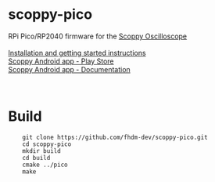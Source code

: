 # scoppy-pico
RPi Pico/RP2040 firmware for the [Scoppy Oscilloscope](https://github.com/fhdm-dev/scoppy)    
<br>
[Installation and getting started instructions](https://oscilloscope.fhdm.xyz/wiki/Installation-&-Getting-Started)    
[Scoppy Android app - Play Store](https://play.google.com/store/apps/details?id=xyz.fhdm.scoppy)    
[Scoppy Android app - Documentation](https://oscilloscope.fhdm.xyz/app-help/)    

<br>

# Build
````
    git clone https://github.com/fhdm-dev/scoppy-pico.git
    cd scoppy-pico
    mkdir build
    cd build
    cmake ../pico
    make
````


